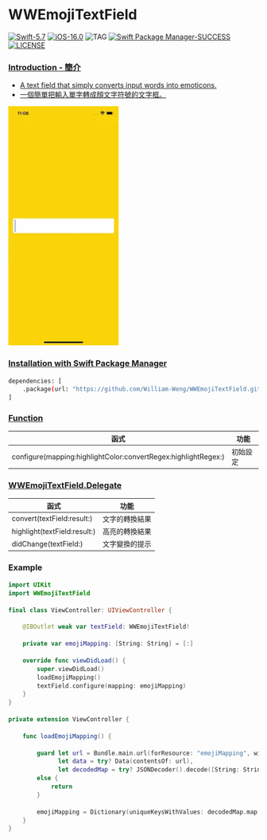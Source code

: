 # WWEmojiTextField
[![Swift-5.7](https://img.shields.io/badge/Swift-5.7-orange.svg?style=flat)](https://developer.apple.com/swift/) [![iOS-16.0](https://img.shields.io/badge/iOS-16.0-pink.svg?style=flat)](https://developer.apple.com/swift/) ![TAG](https://img.shields.io/github/v/tag/William-Weng/WWEmojiTextField) [![Swift Package Manager-SUCCESS](https://img.shields.io/badge/Swift_Package_Manager-SUCCESS-blue.svg?style=flat)](https://developer.apple.com/swift/) [![LICENSE](https://img.shields.io/badge/LICENSE-MIT-yellow.svg?style=flat)](https://developer.apple.com/swift/)

### [Introduction - 簡介](https://swiftpackageindex.com/William-Weng)
- [A text field that simply converts input words into emoticons.]()
- [一個簡單把輸入單字轉成顏文字符號的文字框。](https://apifox.com/apiskills/sse-vs-websocket/)

![](./Example.webp)

### [Installation with Swift Package Manager](https://medium.com/彼得潘的-swift-ios-app-開發問題解答集/使用-spm-安裝第三方套件-xcode-11-新功能-2c4ffcf85b4b)
```bash
dependencies: [
    .package(url: "https://github.com/William-Weng/WWEmojiTextField.git", .upToNextMajor(from: "1.0.0"))
]
```

### [Function](https://ezgif.com/video-to-webp)
|函式|功能|
|-|-|
|configure(mapping:highlightColor:convertRegex:highlightRegex:)|初始設定|

### [WWEmojiTextField.Delegate](https://ezgif.com/video-to-webp)
|函式|功能|
|-|-|
|convert(textField:result:)|文字的轉換結果|
|highlight(textField:result:)|高亮的轉換結果|
|didChange(textField:)|文字變換的提示|

### Example
```swift
import UIKit
import WWEmojiTextField

final class ViewController: UIViewController {

    @IBOutlet weak var textField: WWEmojiTextField!

    private var emojiMapping: [String: String] = [:]

    override func viewDidLoad() {
        super.viewDidLoad()
        loadEmojiMapping()
        textField.configure(mapping: emojiMapping)
    }
}

private extension ViewController {
    
    func loadEmojiMapping() {

        guard let url = Bundle.main.url(forResource: "emojiMapping", withExtension: "json"),
              let data = try? Data(contentsOf: url),
              let decodedMap = try? JSONDecoder().decode([String: String].self, from: data)
        else {
            return
        }
        
        emojiMapping = Dictionary(uniqueKeysWithValues: decodedMap.map { ($0.lowercased(), $1) })
    }
}
```

